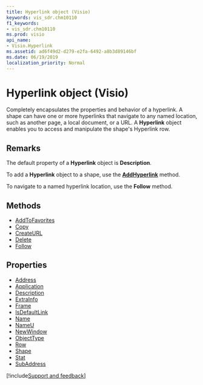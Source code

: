 ```yaml
---
title: Hyperlink object (Visio)
keywords: vis_sdr.chm10110
f1_keywords:
- vis_sdr.chm10110
ms.prod: visio
api_name:
- Visio.Hyperlink
ms.assetid: ad6f49d2-d279-e2fa-6492-a8b3d89146bf
ms.date: 06/19/2019
localization_priority: Normal
---
```



# Hyperlink object (Visio)

Completely encapsulates the properties and behavior of a hyperlink. A shape can have one or more hyperlinks that navigate to any named location, such as another page, a local document, or a URL. A **Hyperlink** object enables you to access and manipulate the shape's Hyperlink row.


## Remarks

The default property of a **Hyperlink** object is **Description**.

To add a **Hyperlink** object to a shape, use the **[AddHyperlink](visio.shape.addhyperlink.md)** method.

To navigate to a named hyperlink location, use the **Follow** method.

## Methods

-  [AddToFavorites](Visio.Hyperlink.AddToFavorites.md)
-  [Copy](Visio.Hyperlink.Copy.md)
-  [CreateURL](Visio.Hyperlink.CreateURL.md)
-  [Delete](Visio.Hyperlink.Delete.md)
-  [Follow](Visio.Hyperlink.Follow.md)

## Properties

-  [Address](Visio.Hyperlink.Address.md)
-  [Application](Visio.Hyperlink.Application.md)
-  [Description](Visio.Hyperlink.Description.md)
-  [ExtraInfo](Visio.Hyperlink.ExtraInfo.md)
-  [Frame](Visio.Hyperlink.Frame.md)
-  [IsDefaultLink](Visio.Hyperlink.IsDefaultLink.md)
-  [Name](Visio.Hyperlink.Name.md)
-  [NameU](Visio.Hyperlink.NameU.md)
-  [NewWindow](Visio.Hyperlink.NewWindow.md)
-  [ObjectType](Visio.Hyperlink.ObjectType.md)
-  [Row](Visio.Hyperlink.Row.md)
-  [Shape](Visio.Hyperlink.Shape.md)
-  [Stat](Visio.Hyperlink.Stat.md)
-  [SubAddress](Visio.Hyperlink.SubAddress.md)


[!include[Support and feedback](~/includes/feedback-boilerplate.md)]